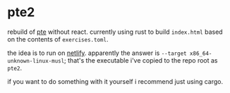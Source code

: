 # pte2

rebuild of [pte](https://github.com/swizzard/pte) without react. currently using rust to build `index.html` based on the contents of `exercises.toml`.

the idea is to run on [netlify](https://netlify.com). apparently the answer is `--target x86_64-unknown-linux-musl`; that's the executable i've copied to the repo root as `pte2`.

if you want to do something with it yourself i recommend just using cargo.
